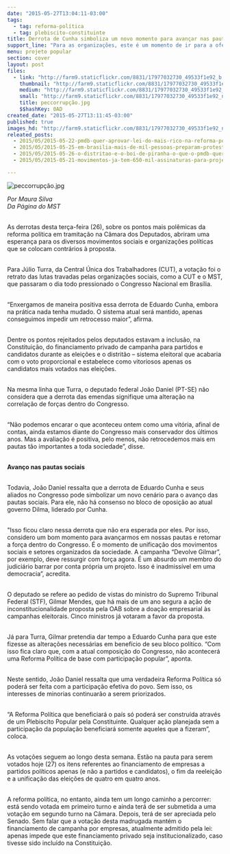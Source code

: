 ```yaml
---
date: "2015-05-27T13:04:11-03:00"
tags:
  - tag: reforma-política
  - tag: plebiscito-constituinte
title: Derrota de Cunha simboliza um novo momento para avançar nas pautas sociais
support_line: "Para as organizações, este é um momento de ir para a ofensiva e demonstrar que nada será alterado positivamente sem a participação social."
menu: projeto popular
section: cover
layout: post
files:
  - link: "http://farm9.staticflickr.com/8831/17977032730_49533f1e92_b.jpg"
    thumbnail: "http://farm9.staticflickr.com/8831/17977032730_49533f1e92_t.jpg"
    medium: "http://farm9.staticflickr.com/8831/17977032730_49533f1e92_z.jpg"
    small: "http://farm9.staticflickr.com/8831/17977032730_49533f1e92_n.jpg"
    title: peccorrupção.jpg
    $$hashKey: 0AD
created_date: "2015-05-27T13:11:45-03:00"
published: true
images_hd: "http://farm9.staticflickr.com/8831/17977032730_49533f1e92_n.jpg"
releated_posts:
  - 2015/05/2015-05-22-pmdb-quer-aprovar-lei-do-mais-rico-na-reforma-politica.md
  - 2015/05/2015-05-25-em-brasilia-mais-de-mil-pessoas-preparam-protesto-contra-pec-da-corrupcao.md
  - 2015/05/2015-05-26-o-distritao-e-o-boi-de-piranha-o-que-o-pmdb-quer-e-institucionalizar-o-financiamento-privado-de-campanha.md
  - 2015/05/2015-05-21-movimentos-ja-tem-650-mil-assinaturas-para-projeto-popular-de-reforma-politica.md

---
```

<p><img alt="peccorrupção.jpg" src="http://farm9.staticflickr.com/8831/17977032730_49533f1e92_b.jpg" /></p>

<p><em>Por Maura Silva<br />
Da P&aacute;gina do MST</em></p>

<p><br />
As derrotas desta ter&ccedil;a-feira (26), sobre os pontos mais pol&ecirc;micas da reforma pol&iacute;tica em tramita&ccedil;&atilde;o na C&acirc;mara dos Deputados, abriram uma esperan&ccedil;a para os diversos movimentos sociais e organiza&ccedil;&otilde;es pol&iacute;ticas que se colocam contr&aacute;rios &agrave; proposta.</p>

<p><br />
Para J&uacute;lio Turra, da Central &Uacute;nica dos Trabalhadores (CUT), a vota&ccedil;&atilde;o foi o retrato das lutas travadas pelas organiza&ccedil;&otilde;es sociais, como a CUT e o MST, que passaram o dia todo pressionado o Congresso Nacional em Bras&iacute;lia.</p>

<p><br />
&ldquo;Enxergamos de maneira positiva essa derrota de Eduardo Cunha, embora na pr&aacute;tica nada tenha mudado. O sistema atual ser&aacute; mantido, apenas conseguimos impedir um retrocesso maior&rdquo;, afirma.</p>

<p><br />
Dentre os pontos rejeitados pelos deputados estavam a inclus&atilde;o, na Constitui&ccedil;&atilde;o, do financiamento privado de campanha para partidos e candidatos durante as elei&ccedil;&otilde;es e o distrit&atilde;o &ndash; sistema eleitoral que acabaria com o voto proporcional e estabelece como vitoriosos apenas os candidatos mais votados nas elei&ccedil;&otilde;es.</p>

<p><br />
Na mesma linha que Turra, o deputado federal Jo&atilde;o Daniel (PT-SE) n&atilde;o considera que a derrota das emendas signifique uma altera&ccedil;&atilde;o na correla&ccedil;&atilde;o de for&ccedil;as dentro do Congresso.</p>

<p><br />
&ldquo;N&atilde;o podemos encarar o que aconteceu ontem como uma vit&oacute;ria, afinal de contas, ainda estamos diante do Congresso mais conservador dos &uacute;ltimos anos. Mas a avalia&ccedil;&atilde;o &eacute; positiva, pelo menos, n&atilde;o retrocedemos mais em pautas t&atilde;o importantes a toda sociedade&rdquo;, disse. &nbsp;</p>

<p><br />
<strong>Avan&ccedil;o nas pautas sociais</strong></p>

<p><br />
Todavia, Jo&atilde;o Daniel ressalta que a derrota de Eduardo Cunha e seus aliados no Congresso pode simbolizar um novo cen&aacute;rio para o avan&ccedil;o das pautas sociais. Para ele, n&atilde;o h&aacute; consenso no bloco de oposi&ccedil;&atilde;o ao atual governo Dilma, liderado por Cunha.</p>

<p><br />
&quot;Isso ficou claro nessa derrota que n&atilde;o era esperada por eles. Por isso, considero um bom momento para avan&ccedil;armos em nossas pautas e retomar a for&ccedil;a dentro do Congresso. &Eacute; o momento de unifica&ccedil;&atilde;o dos movimentos sociais e setores organizados da sociedade. A campanha &ldquo;Devolve Gilmar&rdquo;, por exemplo, deve ressurgir com for&ccedil;a agora. &Eacute; um absurdo um membro do judici&aacute;rio barrar por conta pr&oacute;pria um projeto. Isso &eacute; inadmiss&iacute;vel em uma democracia&rdquo;, acredita.</p>

<p><br />
O deputado se refere ao pedido de vistas do ministro do Supremo Tribunal Federal (STF), Gilmar Mendes, que h&aacute; mais de um ano segura a a&ccedil;&atilde;o de inconstitucionalidade proposta pela OAB sobre a doa&ccedil;&atilde;o empresarial &agrave;s campanhas eleitorais. Cinco ministros j&aacute; votaram a favor da proposta.</p>

<p><br />
J&aacute; para Turra, Gilmar pretendia dar tempo a Eduardo Cunha para que este fizesse as altera&ccedil;&otilde;es necess&aacute;rias em benef&iacute;cio de seu bloco pol&iacute;tico. &ldquo;Com isso fica claro que, com a atual composi&ccedil;&atilde;o do Congresso, n&atilde;o acontecer&aacute; uma Reforma Pol&iacute;tica de base com participa&ccedil;&atilde;o popular&rdquo;, aponta.</p>

<p><br />
Neste sentido, Jo&atilde;o Daniel ressalta que uma verdadeira Reforma Pol&iacute;tica s&oacute; poder&aacute; ser feita com a participa&ccedil;&atilde;o efetiva do povo. Sem isso, os interesses de minorias continuar&atilde;o a serem priorizados.</p>

<p><br />
&ldquo;A Reforma Pol&iacute;tica que beneficiar&aacute; o pa&iacute;s s&oacute; poder&aacute; ser constru&iacute;da atrav&eacute;s de um Plebiscito Popular pela Constituinte. Qualquer a&ccedil;&atilde;o planejada sem a participa&ccedil;&atilde;o da popula&ccedil;&atilde;o beneficiar&aacute; somente aqueles que a fizeram&rdquo;, coloca.</p>

<p><br />
As vota&ccedil;&otilde;es seguem ao longo desta semana. Est&atilde;o na pauta para serem votados hoje (27) os itens referentes ao financiamento de empresas a partidos pol&iacute;ticos apenas (e n&atilde;o a partidos e candidatos), o fim da reelei&ccedil;&atilde;o e a unifica&ccedil;&atilde;o das elei&ccedil;&otilde;es de quatro em quatro anos.</p>

<p><br />
A reforma pol&iacute;tica, no entanto, ainda tem um longo caminho a percorrer: est&aacute; sendo votada em primeiro turno e ainda ter&aacute; de ser submetida a uma vota&ccedil;&atilde;o em segundo turno na C&acirc;mara. Depois, ter&aacute; de ser apreciada pelo Senado. Sem falar que a vota&ccedil;&atilde;o desta madrugada mant&eacute;m o financiamento de campanha por empresas, atualmente admitido pela lei: apenas impede que este financiamento privado seja institucionalizado, caso tivesse sido inclu&iacute;do na Constitui&ccedil;&atilde;o.</p>
